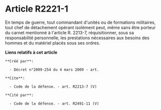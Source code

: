 # Article R2221-1

En temps de guerre, tout commandant d'unités ou de formations militaires, tout chef de détachement opérant isolément peut,
même sans être porteur du carnet mentionné à l'article R. 2213-7, réquisitionner, sous sa responsabilité personnelle, les
prestations nécessaires aux besoins des hommes et du matériel placés sous ses ordres.

**Liens relatifs à cet article**

	**Créé par**:

	  - Décret n°2009-254 du 4 mars 2009 - art.

	**Cite**:

	  - Code de la défense. - art. R2213-7 (V)

	**Cité par**:

	  - Code de la défense. - art. R2491-11 (V)
